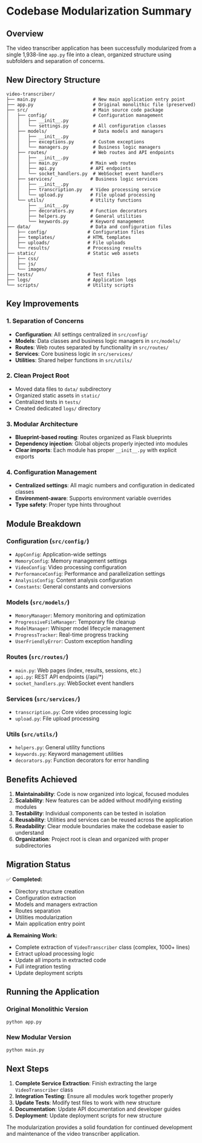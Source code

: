 # Codebase Modularization Summary

## Overview

The video transcriber application has been successfully modularized from a single 1,938-line `app.py` file into a clean, organized structure using subfolders and separation of concerns.

## New Directory Structure

```
video-transcriber/
├── main.py                     # New main application entry point
├── app.py                      # Original monolithic file (preserved)
├── src/                        # Main source code package
│   ├── config/                 # Configuration management
│   │   ├── __init__.py
│   │   └── settings.py         # All configuration classes
│   ├── models/                 # Data models and managers
│   │   ├── __init__.py
│   │   ├── exceptions.py       # Custom exceptions
│   │   └── managers.py         # Business logic managers
│   ├── routes/                 # Web routes and API endpoints
│   │   ├── __init__.py
│   │   ├── main.py            # Main web routes
│   │   ├── api.py             # API endpoints
│   │   └── socket_handlers.py  # WebSocket event handlers
│   ├── services/              # Business logic services
│   │   ├── __init__.py
│   │   ├── transcription.py   # Video processing service
│   │   └── upload.py          # File upload processing
│   └── utils/                 # Utility functions
│       ├── __init__.py
│       ├── decorators.py      # Function decorators
│       ├── helpers.py         # General utilities
│       └── keywords.py        # Keyword management
├── data/                      # Data and configuration files
│   ├── config/               # Configuration files
│   ├── templates/            # HTML templates
│   ├── uploads/              # File uploads
│   └── results/              # Processing results
├── static/                   # Static web assets
│   ├── css/
│   ├── js/
│   └── images/
├── tests/                    # Test files
├── logs/                     # Application logs
└── scripts/                  # Utility scripts
```

## Key Improvements

### 1. Separation of Concerns
- **Configuration**: All settings centralized in `src/config/`
- **Models**: Data classes and business logic managers in `src/models/`
- **Routes**: Web routes separated by functionality in `src/routes/`
- **Services**: Core business logic in `src/services/`
- **Utilities**: Shared helper functions in `src/utils/`

### 2. Clean Project Root
- Moved data files to `data/` subdirectory
- Organized static assets in `static/`
- Centralized tests in `tests/`
- Created dedicated `logs/` directory

### 3. Modular Architecture
- **Blueprint-based routing**: Routes organized as Flask blueprints
- **Dependency injection**: Global objects properly injected into modules
- **Clear imports**: Each module has proper `__init__.py` with explicit exports

### 4. Configuration Management
- **Centralized settings**: All magic numbers and configuration in dedicated classes
- **Environment-aware**: Supports environment variable overrides
- **Type safety**: Proper type hints throughout

## Module Breakdown

### Configuration (`src/config/`)
- `AppConfig`: Application-wide settings
- `MemoryConfig`: Memory management settings
- `VideoConfig`: Video processing configuration
- `PerformanceConfig`: Performance and parallelization settings
- `AnalysisConfig`: Content analysis configuration
- `Constants`: General constants and conversions

### Models (`src/models/`)
- `MemoryManager`: Memory monitoring and optimization
- `ProgressiveFileManager`: Temporary file cleanup
- `ModelManager`: Whisper model lifecycle management
- `ProgressTracker`: Real-time progress tracking
- `UserFriendlyError`: Custom exception handling

### Routes (`src/routes/`)
- `main.py`: Web pages (index, results, sessions, etc.)
- `api.py`: REST API endpoints (/api/*)
- `socket_handlers.py`: WebSocket event handlers

### Services (`src/services/`)
- `transcription.py`: Core video processing logic
- `upload.py`: File upload processing

### Utils (`src/utils/`)
- `helpers.py`: General utility functions
- `keywords.py`: Keyword management utilities
- `decorators.py`: Function decorators for error handling

## Benefits Achieved

1. **Maintainability**: Code is now organized into logical, focused modules
2. **Scalability**: New features can be added without modifying existing modules
3. **Testability**: Individual components can be tested in isolation
4. **Reusability**: Utilities and services can be reused across the application
5. **Readability**: Clear module boundaries make the codebase easier to understand
6. **Organization**: Project root is clean and organized with proper subdirectories

## Migration Status

✅ **Completed:**
- Directory structure creation
- Configuration extraction
- Models and managers extraction
- Routes separation
- Utilities modularization
- Main application entry point

⚠️ **Remaining Work:**
- Complete extraction of `VideoTranscriber` class (complex, 1000+ lines)
- Extract upload processing logic
- Update all imports in extracted code
- Full integration testing
- Update deployment scripts

## Running the Application

### Original Monolithic Version
```bash
python app.py
```

### New Modular Version
```bash
python main.py
```

## Next Steps

1. **Complete Service Extraction**: Finish extracting the large `VideoTranscriber` class
2. **Integration Testing**: Ensure all modules work together properly
3. **Update Tests**: Modify test files to work with new structure
4. **Documentation**: Update API documentation and developer guides
5. **Deployment**: Update deployment scripts for new structure

The modularization provides a solid foundation for continued development and maintenance of the video transcriber application.
